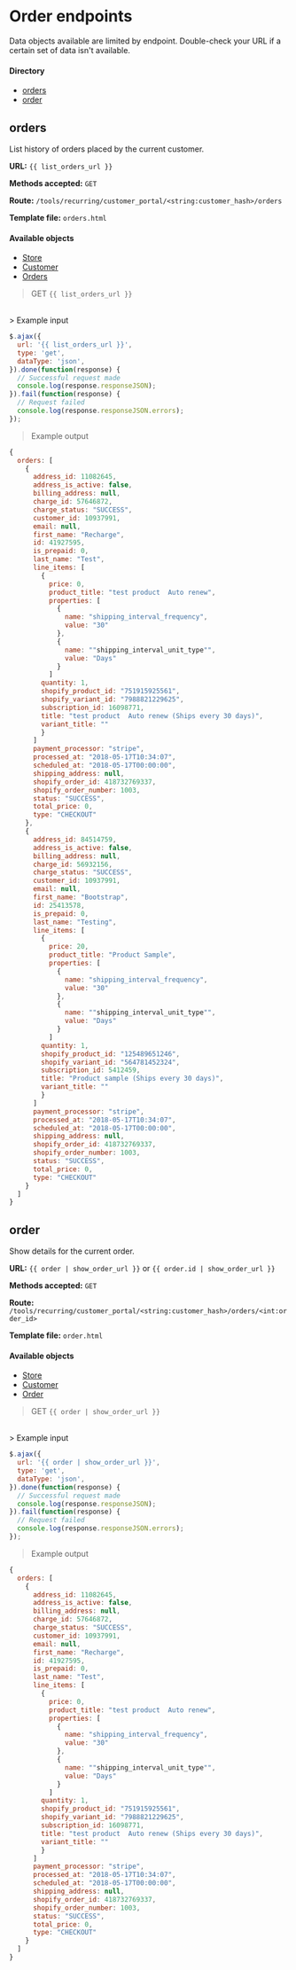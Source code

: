 # Order endpoints

<aside class="notice">
  Data objects available are limited by endpoint. Double-check your URL if a certain set of data isn't available.
</aside>

#### Directory
* [orders](#orders)
* [order](#order)

## orders
List history of orders placed by the current customer.

**URL:** `{{ list_orders_url }}`

**Methods accepted:** `GET`

**Route:** `/tools/recurring/customer_portal/<string:customer_hash>/orders`

**Template file:** `orders.html`

#### Available objects
* [Store](Theme-objects%3A-Store)
* [Customer](Theme-objects%3A-Customer)
* [Orders](Theme-objects%3A-Orders)

> GET `{{ list_orders_url }}`
<br>
> Example input

```javascript
$.ajax({
  url: '{{ list_orders_url }}',
  type: 'get',
  dataType: 'json',
}).done(function(response) {
  // Successful request made
  console.log(response.responseJSON);
}).fail(function(response) {
  // Request failed
  console.log(response.responseJSON.errors);
});
```

> Example output

```javascript
{
  orders: [
    {
      address_id: 11082645,
      address_is_active: false,
      billing_address: null,
      charge_id: 57646872,
      charge_status: "SUCCESS",
      customer_id: 10937991,
      email: null,
      first_name: "Recharge",
      id: 41927595,
      is_prepaid: 0,
      last_name: "Test",
      line_items: [
        {
          price: 0,
          product_title: "test product  Auto renew",
          properties: [
            {
              name: "shipping_interval_frequency",
              value: "30"
            },
            {
              name: ""shipping_interval_unit_type"",
              value: "Days"
            }
          ]
        quantity: 1,
        shopify_product_id: "751915925561",
        shopify_variant_id: "7988821229625",
        subscription_id: 16098771,
        title: "test product  Auto renew (Ships every 30 days)",
        variant_title: ""
    	}
      ]
      payment_processor: "stripe",
      processed_at: "2018-05-17T10:34:07",
      scheduled_at: "2018-05-17T00:00:00",
      shipping_address: null,
      shopify_order_id: 418732769337,
      shopify_order_number: 1003,
      status: "SUCCESS",
      total_price: 0,
      type: "CHECKOUT"
    },
    {
      address_id: 84514759,
      address_is_active: false,
      billing_address: null,
      charge_id: 56932156,
      charge_status: "SUCCESS",
      customer_id: 10937991,
      email: null,
      first_name: "Bootstrap",
      id: 25413578,
      is_prepaid: 0,
      last_name: "Testing",
      line_items: [
        {
          price: 20,
          product_title: "Product Sample",
          properties: [
            {
              name: "shipping_interval_frequency",
              value: "30"
            },
            {
              name: ""shipping_interval_unit_type"",
              value: "Days"
            }
          ]
        quantity: 1,
        shopify_product_id: "125489651246",
        shopify_variant_id: "564781452324",
        subscription_id: 5412459,
        title: "Product sample (Ships every 30 days)",
        variant_title: ""
    	}
      ]
      payment_processor: "stripe",
      processed_at: "2018-05-17T10:34:07",
      scheduled_at: "2018-05-17T00:00:00",
      shipping_address: null,
      shopify_order_id: 418732769337,
      shopify_order_number: 1003,
      status: "SUCCESS",
      total_price: 0,
      type: "CHECKOUT"
    }
  ]
}
```

## order
Show details for the current order.

**URL:** `{{ order | show_order_url }}` or `{{ order.id | show_order_url }}`

**Methods accepted:** `GET`

**Route:** `/tools/recurring/customer_portal/<string:customer_hash>/orders/<int:order_id>`

**Template file:** `order.html`

#### Available objects
* [Store](Theme-objects%3A-Store)
* [Customer](Theme-objects%3A-Customer)
* [Order](Theme-objects%3A-Order)

> GET `{{ order | show_order_url }}`
<br>
> Example input

```javascript
$.ajax({
  url: '{{ order | show_order_url }}',
  type: 'get',
  dataType: 'json',
}).done(function(response) {
  // Successful request made
  console.log(response.responseJSON);
}).fail(function(response) {
  // Request failed
  console.log(response.responseJSON.errors);
});
```

> Example output

```javascript
{
  orders: [
    {
      address_id: 11082645,
      address_is_active: false,
      billing_address: null,
      charge_id: 57646872,
      charge_status: "SUCCESS",
      customer_id: 10937991,
      email: null,
      first_name: "Recharge",
      id: 41927595,
      is_prepaid: 0,
      last_name: "Test",
      line_items: [
        {
          price: 0,
          product_title: "test product  Auto renew",
          properties: [
            {
              name: "shipping_interval_frequency",
              value: "30"
            },
            {
              name: ""shipping_interval_unit_type"",
              value: "Days"
            }
          ]
        quantity: 1,
        shopify_product_id: "751915925561",
        shopify_variant_id: "7988821229625",
        subscription_id: 16098771,
        title: "test product  Auto renew (Ships every 30 days)",
        variant_title: ""
    	}
      ]
      payment_processor: "stripe",
      processed_at: "2018-05-17T10:34:07",
      scheduled_at: "2018-05-17T00:00:00",
      shipping_address: null,
      shopify_order_id: 418732769337,
      shopify_order_number: 1003,
      status: "SUCCESS",
      total_price: 0,
      type: "CHECKOUT"
    }
  ]
}
```
